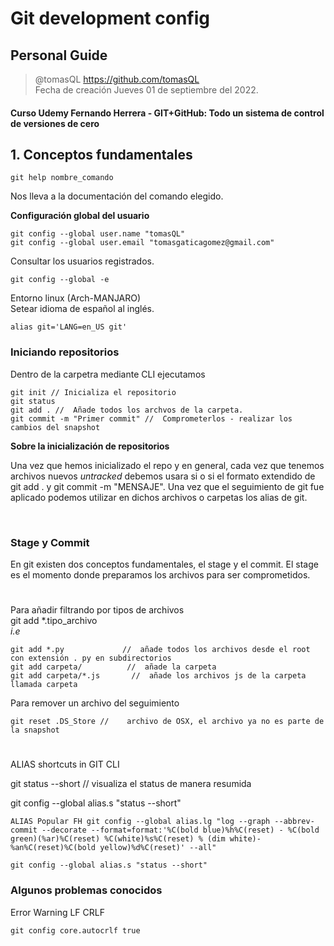 # Git development config

## Personal Guide

> @tomasQL <https://github.com/tomasQL>  
> Fecha de creación Jueves 01 de septiembre del 2022.

#### Curso Udemy Fernando Herrera - GIT+GitHub: Todo un sistema de control de versiones de cero

## 1. Conceptos fundamentales

    git help nombre_comando    

Nos lleva a la documentación del comando elegido.  

**Configuración global del usuario**

    git config --global user.name "tomasQL"     
    git config --global user.email "tomasgaticagomez@gmail.com"

Consultar los usuarios registrados.

    git config --global -e    

Entorno linux (Arch-MANJARO)  
Setear idioma de español al inglés.    

    alias git='LANG=en_US git'

### **Iniciando repositorios**

Dentro de la carpetra mediante CLI ejecutamos

    git init // Inicializa el repositorio  
    git status 
    git add . //  Añade todos los archvos de la carpeta.
    git commit -m "Primer commit" //  Comprometerlos - realizar los cambios del snapshot

**Sobre la inicialización de repositorios**

Una vez que hemos inicializado el repo y en general, cada vez que tenemos archivos nuevos *untracked* debemos usara si o si el formato extendido de 
git add . y git commit -m "MENSAJE". Una vez que el seguimiento de git fue aplicado podemos utilizar en dichos archivos o carpetas los alias de git.

<br>

### **Stage y Commit**

En git existen dos conceptos fundamentales, el stage y el commit.
El stage es el momento donde preparamos los archivos para ser comprometidos.  

# 

Para añadir filtrando por tipos de archivos  
git add *.tipo_archivo   
*i.e*

    git add *.py             //  añade todos los archivos desde el root con extensión . py en subdirectorios
    git add carpeta/          //  añade la carpeta
    git add carpeta/*.js       //  añade los archivos js de la carpeta llamada carpeta

Para remover un archivo del seguimiento

    git reset .DS_Store //    archivo de OSX, el archivo ya no es parte de la snapshot

# 

ALIAS shortcuts in GIT CLI

git status --short             //  visualiza el status de manera resumida 

git config --global alias.s "status --short"

    ALIAS Popular FH git config --global alias.lg "log --graph --abbrev-commit --decorate --format=format:'%C(bold blue)%h%C(reset) - %C(bold green)(%ar)%C(reset) %C(white)%s%C(reset) % (dim white)- %an%C(reset)%C(bold yellow)%d%C(reset)' --all"
    
    git config --global alias.s "status --short"

### **Algunos problemas conocidos**

Error Warning LF CRLF  

    git config core.autocrlf true
